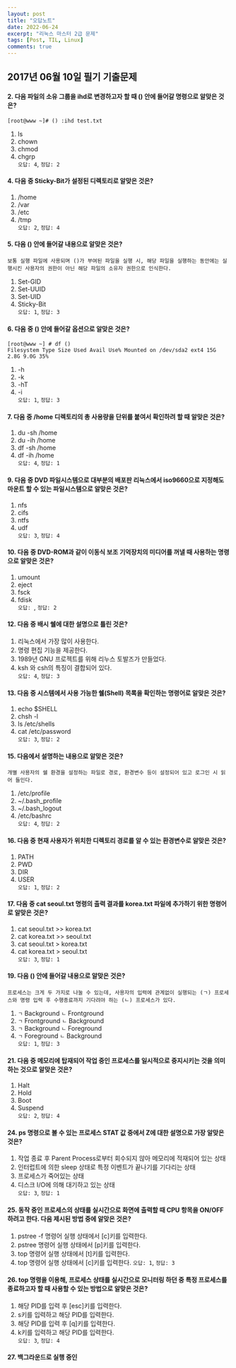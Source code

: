 ```yaml
---
layout: post
title: "오답노트"
date: 2022-06-24
excerpt: "리눅스 마스터 2급 문제"
tags: [Post, TIL, Linux]
comments: true
---
```


## 2017년 06월 10일 필기 기출문제

#### 2. 다음 파일의 소유 그룹을 ihd로 변경하고자 할 때 () 안에 들어갈 명령으로 알맞은 것은?
`[root@www ~]# () :ihd test.txt`
1. ls
2. chown
3. chmod
4. chgrp  
`오답: 4`, `정답: 2`

#### 4. 다음 중 Sticky-Bit가 설정된 디렉토리로 알맞은 것은?
1. /home
2. /var
3. /etc
4. /tmp  
`오답: 2`, `정답: 4`

#### 5. 다음 () 안에 들어갈 내용으로 알맞은 것은?
```보통 실행 파일에 사용되며 ()가 부여된 파일을 실행 시, 해당 파일을 실행하는 동안에는 실행시킨 사용자의 권한이 아닌 해당 파일의 소유자 권한으로 인식한다.```
1. Set-GID
2. Set-UUID
3. Set-UID
4. Sticky-Bit  
`오답: 1`, `정답: 3`

#### 6. 다음 중 () 안에 들어갈 옵션으로 알맞은 것은?
```
[root@www ~] # df ()
Filesystem Type Size Used Avail Use% Mounted on /dev/sda2 ext4 15G 2.8G 9.0G 35%
```
1. -h
2. -k
3. -hT
4. -i  
`오답: 1`, `정답: 3`

#### 7. 다음 중 /home 디렉토리의 총 사용량을 단위를 붙여서 확인하려 할 때 알맞은 것은?
1. du -sh /home
2. du -ih /home
3. df -sh /home
4. df -ih /home  
`오답: 4`, `정답: 1`

#### 9. 다음 중 DVD 파일시스템으로 대부분의 배포판 리눅스에서 iso9660으로 지정해도 마운트 할 수 있는 파일시스템으로 알맞은 것은?
1. nfs
2. cifs
3. ntfs
4. udf  
`오답: 3`, `정답: 4`

#### 10. 다음 중 DVD-ROM과 같이 이동식 보조 기억장치의 미디어를 꺼낼 때 사용하는 명령으로 알맞은 것은?
1. umount
2. eject
3. fsck
4. fdisk  
`오답: `, `정답: 2`

#### 12. 다음 중 배시 쉘에 대한 설명으로 틀린 것은?
1. 리눅스에서 가장 많이 사용한다.
2. 명령 편집 기능을 제공한다.
3. 1989년 GNU 프로젝트를 위해 리누스 토발즈가 만들었다.
4. ksh 와 csh의 특징이 결합되어 있다.  
`오답: 4`, `정답: 3`

#### 13. 다음 중 시스템에서 사용 가능한 쉘(Shell) 목록을 확인하는 명령어로 알맞은 것은?
1. echo $SHELL
2. chsh -l
3. ls /etc/shells
4. cat /etc/password  
`오답: 3`, `정답: 2`

#### 15. 다음에서 설명하는 내용으로 알맞은 것은?
`개별 사용자의 쉘 환경을 설정하는 파일로 경로, 환경변수 등이 설정되어 있고 로그인 시 읽어 들인다.`
1. /etc/profile
2. ~/.bash_profile
3. ~/.bash_logout
4. /etc/bashrc  
`오답: 4`, `정답: 2`

#### 16. 다음 중 현재 사용자가 위치한 디렉토리 경로를 알 수 있는 환경변수로 알맞은 것은?
1. PATH
2. PWD
3. DIR
4. USER  
`오답: 1`, `정답: 2`

#### 17. 다음 중 cat seoul.txt 명령의 출력 결과를 korea.txt 파일에 추가하기 위한 명령어로 알맞은 것은?
1. cat seoul.txt >> korea.txt
2. cat korea.txt >> seoul.txt
3. cat seoul.txt > korea.txt
4. cat korea.txt > seoul.txt  
`오답: 3`, `정답: 1`

#### 19. 다음 () 안에 들어갈 내용으로 알맞은 것은?
`프로세스는 크게 두 가지로 나눌 수 있는데, 사용자의 입력에 관계없이 실행되는 (ㄱ) 프로세스와 명령 입력 후 수행종료까지 기다려야 하는 (ㄴ) 프로세스가 있다.`
1. `ㄱ` Background `ㄴ` Frontground
2. `ㄱ` Frontground `ㄴ` Background
3. `ㄱ` Background `ㄴ` Foreground
4. `ㄱ` Foreground `ㄴ` Background  
`오답: 1`, `정답: 3`

#### 21. 다음 중 메모리에 탑재되어 작업 중인 프로세스를 일시적으로 중지시키는 것을 의미하는 것으로 알맞은 것은?
1. Halt
2. Hold
3. Boot
4. Suspend  
`오답: 2`, `정답: 4`

#### 24. ps 명령으로 볼 수 있는 프로세스 STAT 값 중에서 Z에 대한 설명으로 가장 알맞은 것은?
1. 작업 종료 후 Parent Process로부터 회수되지 않아 메모리에 적재되어 있는 상태
2. 인터럽트에 의한 sleep 상태로 특정 이벤트가 끝나기를 기다리는 상태
3. 프로세스가 죽어있는 상태
4. 디스크 I/O에 의해 대기하고 있는 상태  
`오답: 3`, `정답: 1`

#### 25. 동작 중인 프로세스의 상태를 실시간으로 화면에 출력할 때 CPU 항목을 ON/OFF 하려고 한다. 다음 제시된 방법 중에 알맞은 것은?
1. pstree -f 명령어 실행 상태에서 [c]키를 입력한다.
2. pstree 명령어 실행 상태에서 [p]키를 입력한다.
3. top 명령어 실행 상태에서 [t]키를 입력한다.
4. top 명령어 실행 상태에서 [c]키를 입력한다.
`오답: 1`, `정답: 3`

#### 26. top 명령을 이용해, 프로세스 상태를 실시간으로 모니터링 하던 중 특정 프로세스를 종료하고자 할 때 사용할 수 있는 방법으로 알맞은 것은?
1. 해당 PID를 입력 후 [esc]키를 입력한다.
2. s키를 입력하고 해당 PID를 입력한다.
3. 해당 PID를 입력 후 [q]키를 입력한다.
4. k키를 입력하고 해당 PID를 입력한다.  
`오답: 3`, `정답: 4`

#### 27. 백그라운드로 실행 중인 